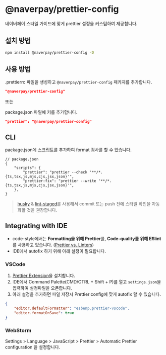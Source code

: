 # @naverpay/prettier-config

네이버페이 스타일 가이드에 맞게 prettier 설정을 커스텀하여 제공합니다.

## 설치 방법

```bash
npm install @naverpay/prettier-config -D
```

## 사용 방법

.prettierrc 파일을 생성하고 `@naverpay/prettier-config` 패키지를 추가합니다.

```json
"@naverpay/prettier-config"
```

또는

package.json 파일에 키를 추가합니다.

```json
"prettier": "@naverpay/prettier-config"
```

## CLI

package.json에 스크립트를 추가하여 format 검사를 할 수 있습니다.

```jsonc
// package.json
{
    "scripts": {
        "prettier": "prettier --check '**/*.{ts,tsx,js,mjs,cjs,jsx,json}'",
        "prettier:fix": "prettier --write '**/*.{ts,tsx,js,mjs,cjs,jsx,json}'",
    },
}
```

> [husky](https://github.com/typicode/husky) & [lint-staged](https://github.com/lint-staged/lint-staged)를 사용해서 commit 또는 push 전에 스타일 확인을 자동화할 것을 권장합니다.

## Integrating with IDE

-   code-style에서는 **Formatting을 위해 Prettier**를, **Code-quality를 위해 ESlint**를 사용하고 있습니다. ([Prettier vs. Linters](https://prettier.io/docs/en/comparison))
-   IDE에서 autofix 하기 위해 아래 설정이 필요합니다.

### VSCode

1. [Prettier Extension](https://marketplace.visualstudio.com/items?itemName=esbenp.prettier-vscode)을 설치합니다.
2. IDE에서 Command Palette(CMD/CTRL + Shift + P)를 열고 `settings.json`을 입력하여 설정파일을 오픈합니다.
3. 아래 설정을 추가하면 파일 저장시 Prettier config에 맞게 autofix 할 수 있습니다.

```json
{
    "editor.defaultFormatter": "esbenp.prettier-vscode",
    "editor.formatOnSave": true
}
```

### WebStorm

Settings > Language > JavaScript > Prettier > Automatic Prettier configuration 을 설정합니다.
